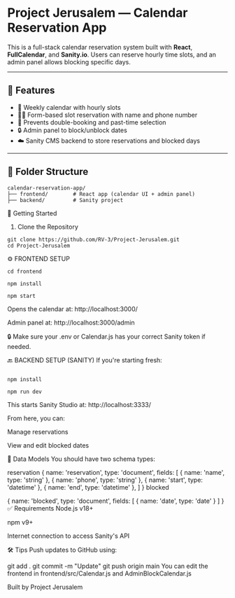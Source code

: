 # Project Jerusalem — Calendar Reservation App

This is a full-stack calendar reservation system built with **React**, **FullCalendar**, and **Sanity.io**. Users can reserve hourly time slots, and an admin panel allows blocking specific days.

---

## 🔧 Features

- 📅 Weekly calendar with hourly slots
- 🙋‍♂️ Form-based slot reservation with name and phone number
- 🔐 Prevents double-booking and past-time selection
- 🔒 Admin panel to block/unblock dates
- ☁️ Sanity CMS backend to store reservations and blocked days

---

## 📁 Folder Structure

```
calendar-reservation-app/
├── frontend/        # React app (calendar UI + admin panel)
├── backend/         # Sanity project
```

🚀 Getting Started
1. Clone the Repository
```
git clone https://github.com/RV-3/Project-Jerusalem.git
cd Project-Jerusalem
```
⚙️ FRONTEND SETUP
```
cd frontend
```
```
npm install
```
```
npm start
```
Opens the calendar at: http://localhost:3000/

Admin panel at: http://localhost:3000/admin

🔒 Make sure your .env or Calendar.js has your correct Sanity token if needed.

🔙 BACKEND SETUP (SANITY)
If you're starting fresh:

```cd backend/project-jerusalem
```
```
npm install
```
```
npm run dev
```
This starts Sanity Studio at: http://localhost:3333/

From here, you can:

Manage reservations

View and edit blocked dates

🧪 Data Models
You should have two schema types:

reservation
{
  name: 'reservation',
  type: 'document',
  fields: [
    { name: 'name', type: 'string' },
    { name: 'phone', type: 'string' },
    { name: 'start', type: 'datetime' },
    { name: 'end', type: 'datetime' },
  ]
}
blocked

{
  name: 'blocked',
  type: 'document',
  fields: [
    { name: 'date', type: 'date' }
  ]
}
✅ Requirements
Node.js v18+

npm v9+

Internet connection to access Sanity's API

🛠 Tips
Push updates to GitHub using:

git add .
git commit -m "Update"
git push origin main
You can edit the frontend in frontend/src/Calendar.js and AdminBlockCalendar.js


Built by Project Jerusalem
